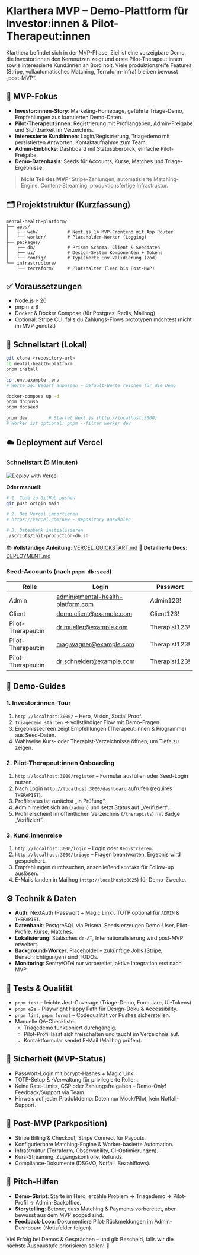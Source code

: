 # Klarthera MVP – Demo-Plattform für Investor:innen & Pilot-Therapeut:innen

Klarthera befindet sich in der MVP-Phase. Ziel ist eine vorzeigbare Demo, die Investor:innen den Kernnutzen zeigt und erste Pilot-Therapeut:innen sowie interessierte Kund:innen an Bord holt. Viele produktionsreife Features (Stripe, vollautomatisches Matching, Terraform-Infra) bleiben bewusst „post-MVP“.

## 🎯 MVP-Fokus
- **Investor:innen-Story**: Marketing-Homepage, geführte Triage-Demo, Empfehlungen aus kuratierten Demo-Daten.
- **Pilot-Therapeut:innen**: Registrierung mit Profilangaben, Admin-Freigabe und Sichtbarkeit im Verzeichnis.
- **Interessierte Kund:innen**: Login/Registrierung, Triagedemo mit persistierten Antworten, Kontaktaufnahme zum Team.
- **Admin-Einblicke**: Dashboard mit Statusüberblick, einfache Pilot-Freigabe.
- **Demo-Datenbasis**: Seeds für Accounts, Kurse, Matches und Triage-Ergebnisse.

> **Nicht Teil des MVP:** Stripe-Zahlungen, automatisierte Matching-Engine, Content-Streaming, produktionsfertige Infrastruktur.

## 🗂 Projektstruktur (Kurzfassung)
```
mental-health-platform/
├── apps/
│   ├── web/           # Next.js 14 MVP-Frontend mit App Router
│   └── worker/        # Placeholder-Worker (Logging)
├── packages/
│   ├── db/            # Prisma Schema, Client & Seeddaten
│   ├── ui/            # Design-System Komponenten + Tokens
│   └── config/        # Typisierte Env-Validierung (Zod)
└── infrastructure/
    └── terraform/     # Platzhalter (leer bis Post-MVP)
```

## ✅ Voraussetzungen
- Node.js ≥ 20
- pnpm ≥ 8
- Docker & Docker Compose (für Postgres, Redis, Mailhog)
- Optional: Stripe CLI, falls du Zahlungs-Flows prototypen möchtest (nicht im MVP genutzt)

## 🚀 Schnellstart (Lokal)
```bash
git clone <repository-url>
cd mental-health-platform
pnpm install

cp .env.example .env
# Werte bei Bedarf anpassen – Default-Werte reichen für die Demo

docker-compose up -d
pnpm db:push
pnpm db:seed

pnpm dev        # Startet Next.js (http://localhost:3000)
# Worker ist optional: pnpm --filter worker dev
```

## ☁️ Deployment auf Vercel

### Schnellstart (5 Minuten)

[![Deploy with Vercel](https://vercel.com/button)](https://vercel.com/new/clone?repository-url=https%3A%2F%2Fgithub.com%2FDEIN-USERNAME%2Fklarthera)

**Oder manuell:**

```bash
# 1. Code zu GitHub pushen
git push origin main

# 2. Bei Vercel importieren
# https://vercel.com/new - Repository auswählen

# 3. Datenbank initialisieren
./scripts/init-production-db.sh
```

📚 **Vollständige Anleitung**: [VERCEL_QUICKSTART.md](./VERCEL_QUICKSTART.md)
📖 **Detaillierte Docs**: [DEPLOYMENT.md](./DEPLOYMENT.md)

### Seed-Accounts (nach `pnpm db:seed`)
| Rolle          | Login                            | Passwort       |
|----------------|----------------------------------|----------------|
| Admin          | admin@mental-health-platform.com | Admin123!      |
| Client         | demo.client@example.com          | Client123!     |
| Pilot-Therapeut:in | dr.mueller@example.com           | Therapist123! |
| Pilot-Therapeut:in | mag.wagner@example.com           | Therapist123! |
| Pilot-Therapeut:in | dr.schneider@example.com         | Therapist123! |

## 🧭 Demo-Guides

### 1. Investor:innen-Tour
1. `http://localhost:3000/` – Hero, Vision, Social Proof.
2. `Triagedemo starten` → vollständiger Flow mit Demo-Fragen.
3. Ergebnissecreen zeigt Empfehlungen (Therapeut:innen & Programme) aus Seed-Daten.
4. Wahlweise Kurs- oder Therapist-Verzeichnisse öffnen, um Tiefe zu zeigen.

### 2. Pilot-Therapeut:innen Onboarding
1. `http://localhost:3000/register` – Formular ausfüllen oder Seed-Login nutzen.
2. Nach Login `http://localhost:3000/dashboard` aufrufen (requires `THERAPIST`).
3. Profilstatus ist zunächst „In Prüfung“.
4. Admin meldet sich an (`/admin`) und setzt Status auf „Verifiziert“.
5. Profil erscheint im öffentlichen Verzeichnis (`/therapists`) mit Badge „Verifiziert“.

### 3. Kund:innenreise
1. `http://localhost:3000/login` – Login oder `Registrieren`.
2. `http://localhost:3000/triage` – Fragen beantworten, Ergebnis wird gespeichert.
3. Empfehlungen durchsuchen, anschließend `Kontakt` für Follow-up auslösen.
4. E-Mails landen in Mailhog (`http://localhost:8025`) für Demo-Zwecke.

## ⚙️ Technik & Daten
- **Auth**: NextAuth (Passwort + Magic Link). TOTP optional für `ADMIN` & `THERAPIST`.
- **Datenbank**: PostgreSQL via Prisma. Seeds erzeugen Demo-User, Pilot-Profile, Kurse, Matches.
- **Lokalisierung**: Statisches `de-AT`, Internationalisierung wird post-MVP erweitert.
- **Background-Worker**: Placeholder – zukünftige Jobs (Stripe, Benachrichtigungen) sind TODOs.
- **Monitoring**: Sentry/OTel nur vorbereitet; aktive Integration erst nach MVP.

## 🧪 Tests & Qualität
- `pnpm test` – leichte Jest-Coverage (Triage-Demo, Formulare, UI-Tokens).
- `pnpm e2e` – Playwright Happy Path für Design-Doku & Accessibility.
- `pnpm lint`, `pnpm format` – Codequalität vor Pushes sicherstellen.
- Manuelle QA-Checkliste:
  - Triagedemo funktioniert durchgängig.
  - Pilot-Profil lässt sich freischalten und taucht im Verzeichnis auf.
  - Kontaktformular sendet E-Mail (Mailhog prüfen).

## 🔐 Sicherheit (MVP-Status)
- Passwort-Login mit bcrypt-Hashes + Magic Link.
- TOTP-Setup & -Verwaltung für privilegierte Rollen.
- Keine Rate-Limits, CSP oder Zahlungsfreigaben – Demo-Only! Feedback/Support via Team.
- Hinweis auf jeder Produktdemo: Daten nur Mock/Pilot, kein Notfall-Support.

## 🧭 Post-MVP (Parkposition)
- Stripe Billing & Checkout, Stripe Connect für Payouts.
- Konfigurierbare Matching-Engine & Worker-basierte Automation.
- Infrastruktur (Terraform, Observability, CI-Optimierungen).
- Kurs-Streaming, Zugangskontrolle, Refunds.
- Compliance-Dokumente (DSGVO, Notfall, Bezahlflows).

## 🤝 Pitch-Hilfen
- **Demo-Skript**: Starte im Hero, erzähle Problem → Triagedemo → Pilot-Profil → Admin-Backoffice.
- **Storytelling**: Betone, dass Matching & Payments vorbereitet, aber bewusst aus dem MVP scoped sind.
- **Feedback-Loop**: Dokumentiere Pilot-Rückmeldungen im Admin-Dashboard (Notizfelder folgen).

Viel Erfolg bei Demos & Gesprächen – und gib Bescheid, falls wir die nächste Ausbaustufe priorisieren sollen! 🏁
